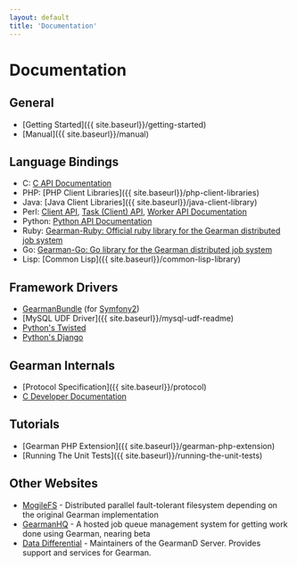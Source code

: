 ```yaml
---
layout: default
title: 'Documentation'
---
```


# Documentation

## General

 * [Getting Started]({{ site.baseurl}}/getting-started)
 * [Manual]({{ site.baseurl}}/manual)

## Language Bindings

 * C: [C API Documentation](http://gearman.info/)
 * PHP: [PHP Client Libraries]({{ site.baseurl}}/php-client-libraries)
 * Java: [Java Client Libraries]({{ site.baseurl}}/java-client-library)
 * Perl: [Client API](http://search.cpan.org/dist/Gearman/lib/Gearman/Client.pm),
   [Task (Client) API](http://search.cpan.org/dist/Gearman/lib/Gearman/Task.pm),
   [Worker API Documentation](http://search.cpan.org/dist/Gearman/lib/Gearman/Worker.pm)
 * Python: [Python API Documentation](http://packages.python.org/gearman)
 * Ruby: [Gearman-Ruby: Official ruby library for the Gearman distributed job system](https://github.com/gearman-ruby/gearman-ruby)
 * Go: [Gearman-Go: Go library for the Gearman distributed job system](https://github.com/mikespook/gearman-go)
 * Lisp: [Common Lisp]({{ site.baseurl}}/common-lisp-library)

## Framework Drivers

 * [GearmanBundle](https://github.com/mmoreram/GearmanBundle)
   (for [Symfony2](http://symfony.com))
 * [MySQL UDF Driver]({{ site.baseurl}}/mysql-udf-readme)
 * [Python's Twisted](https://pypi.python.org/pypi/twisted-gears/0.2)
 * [Python's Django](https://pypi.python.org/pypi/django-gearman-commands/0.2)

## Gearman Internals

 * [Protocol Specification]({{ site.baseurl}}/protocol)
 * [C Developer Documentation](http://gearman.org/docs/dev/)

## Tutorials

 * [Gearman PHP Extension]({{ site.baseurl}}/gearman-php-extension)
 * [Running The Unit Tests]({{ site.baseurl}}/running-the-unit-tests)

## Other Websites

 * [MogileFS](https://github.com/mogilefs/) - Distributed parallel
   fault-tolerant filesystem depending on the original Gearman implementation
 * [GearmanHQ](http://gearmanhq.com/) - A hosted job queue management system for
   getting work done using Gearman, nearing beta
 * [Data Differential](http://datadifferential.com/) - Maintainers of the
   GearmanD Server. Provides support and services for Gearman.
